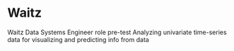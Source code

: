# Waitz
Waitz Data Systems Engineer role pre-test
Analyzing univariate time-series data for visualizing and predicting info from data
